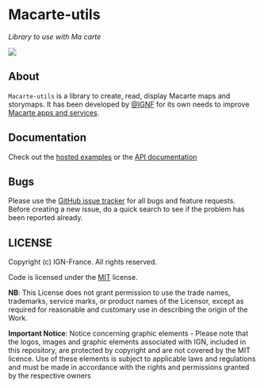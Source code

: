# Macarte-utils
*Library to use with Ma carte*

![](https://img.shields.io/github/license/IGNF/carte.gouv.fr-editeur-lib)

## About

`Macarte-utils` is a library to create, read, display Macarte maps and storymaps.
It has been developed by [@IGNF](https://github.com/IGNF) for its own needs to improve [Macarte apps and services](https://macarte.ign.fr/).

## Documentation

Check out the [hosted examples](https://ignf-ma-carte.github.io/mcutils/mcutils/) or the [API documentation](https://ignf-ma-carte.github.io/mcutils/doc/)

## Bugs

Please use the [GitHub issue tracker](https://github.com/IGNF-Ma-carte/mcutils/issues) for all bugs and feature requests. Before creating a new issue, do a quick search to see if the problem has been reported already.

## LICENSE

Copyright (c) IGN-France. All rights reserved.

Code is licensed under the [MIT](/LICENSE) license.

**NB**: This License does not grant permission to use the trade names, trademarks, service marks, or product names of the Licensor, except as required for reasonable and customary use in describing the origin of the Work.

**Important Notice**: Notice concerning graphic elements - Please note that the logos, images and graphic elements associated with IGN, included in this repository, are protected by copyright and are not covered by the MIT licence. Use of these elements is subject to applicable laws and regulations and must be made in accordance with the rights and permissions granted by the respective owners
